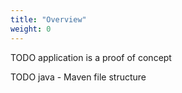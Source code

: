 ```yaml
---
title: "Overview"
weight: 0
---
```



TODO application is a proof of concept

TODO java - Maven file structure
